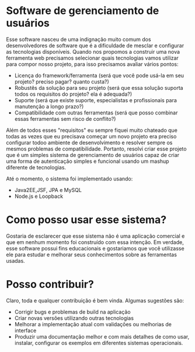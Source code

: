 # Software de gerenciamento de usuários

Esse software nasceu de uma indignação muito comum dos desenvolvedores de software que é a dificuldade de mesclar e configurar as tecnologias disponíveis. Quando nos propomos a construir uma nova ferramenta web precisamos selecionar quais tecnologias vamos utilizar para compor nosso projeto, para isso precisamos avaliar vários pontos:

- Licença do framework/ferramenta (será que você pode usá-la em seu projeto? preciso pagar? quanto custa?)
- Robustês da solução para seu projeto (será que essa solução suporta todos os requisitos do projeto? ela é adequada?)
- Suporte (será que existe suporte, especialistas e profissionais para manutenção a longo prazo?)
- Compatibilidade com outras ferramentas (será que posso combinar essas ferramentas sem risco de conflito?)

Além de todos esses "requisitos" eu sempre fiquei muito chateado que todas as vezes que eu precisava começar um novo projeto era preciso configurar todoo ambiente de desenvolvimento e resolver sempre os mesmos problemas de compatibilidade. Portanto, resolvi criar esse projeto que é um simples sistema de gerenciamento de usuários capaz de criar uma forma de autenticação simples e funcional usando um mashup diferente de tecnologias. 

Até o momento, o sistema foi implementado usando:

- Java2EE,JSF, JPA e MySQL
- Node.js e Loopback

# Como posso usar esse sistema?

Gostaria de esclarecer que esse sistema não é uma aplicação comercial e que em nenhum momento foi construído com essa intenção. Em verdade, esse software possui fins educacionais e gostariamos que você utilizasse ele para estudar e melhorar seus conhecimentos sobre as ferramentas usadas.

# Posso contribuir?

Claro, toda e qualquer contribuição é bem vinda. Algumas sugestões são:
 
 - Corrigir bugs e problemas de build na aplicação
 - Criar novas versões utilizando outras tecnologias
 - Melhorar a implementação atual com validações ou melhorias de interface
 - Produzir uma documentação melhor e com mais detalhes de como usar, instalar, configurar os exemplos em diferentes sistemas operacionais. 
